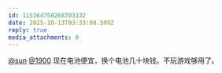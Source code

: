 ```yaml
---
id: 115364750268703332
date: 2025-10-13T03:33:09.599Z
reply: true
media_attachments: 0
---
```


<p><span class="h-card" translate="no"><a href="https://jiong.us/@sun" class="u-url mention" rel="nofollow noopener" target="_blank">@<span>sun</span></a></span> <span class="h-card" translate="no"><a href="https://social.1900.live/@1900" class="u-url mention" rel="nofollow noopener" target="_blank">@<span>1900</span></a></span> 现在电池便宜，换个电池几十块钱。不玩游戏够用了。</p>
